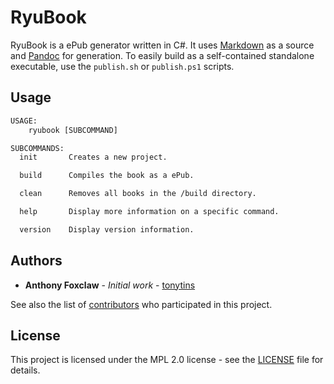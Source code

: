 # RyuBook

RyuBook is a ePub generator written in C#. It uses [Markdown](https://daringfireball.net/projects/markdown/syntax) as a source and [Pandoc](https://pandoc.org/) for generation. To easily build as a self-contained standalone executable, use the ``publish.sh`` or ``publish.ps1`` scripts.

## Usage

```txt
USAGE:
    ryubook [SUBCOMMAND]

SUBCOMMANDS:
  init       Creates a new project.

  build      Compiles the book as a ePub.

  clean      Removes all books in the /build directory.

  help       Display more information on a specific command.

  version    Display version information.
```

## Authors

- **Anthony Foxclaw** - _Initial work_ - [tonytins](https://github.com/tonytins)

See also the list of [contributors](https://github.com/tonytins/RyuBook/contributors) who participated in this project.

## License

This project is licensed under the MPL 2.0 license - see the [LICENSE](LICENSE) file for details.
